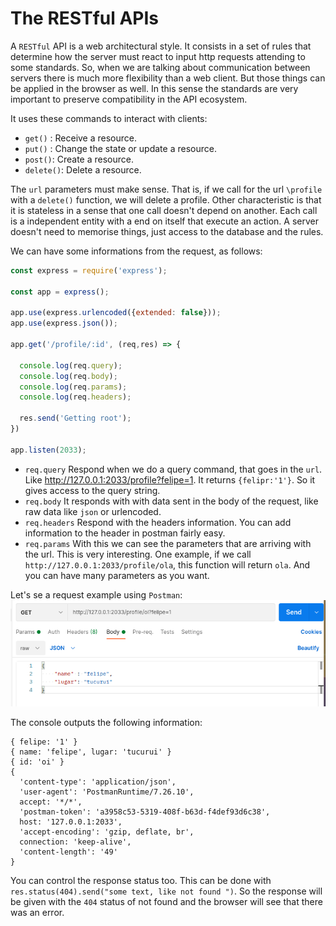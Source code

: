 # The RESTful APIs
A `RESTful` API is a web architectural style. It consists in a set of rules that determine how the server must react to input http requests attending to some standards. So, when we are talking about communication between servers there is much more flexibility than a web client. But those things can be applied in the browser as well. In this sense the standards are very important to preserve compatibility in the API ecosystem.

It uses these commands to interact with clients:
- `get()` : Receive a resource.
- `put()` : Change the state or update a resource.
- `post()`: Create a resource.
- `delete()`: Delete a resource.

The `url` parameters must make sense. That is, if we call for the url `\profile` with a `delete()` function, we will delete a profile. Other characteristic is that it is stateless in a sense that one call doesn't depend on another. Each call is a independent entity with a end on itself that execute an action. A server doesn't need to memorise things, just access to the database and the rules. 

We can have some informations from the request, as follows:

```javascript
const express = require('express');

const app = express();

app.use(express.urlencoded({extended: false}));
app.use(express.json());

app.get('/profile/:id', (req,res) => {

  console.log(req.query);
  console.log(req.body);
  console.log(req.params);
  console.log(req.headers);

  res.send('Getting root');
})

app.listen(2033);
```

- `req.query` Respond when we do a query command, that goes in the `url`. Like http://127.0.0.1:2033/profile?felipe=1. It returns `{felipr:'1'}`. So it gives access to the query string.
- `req.body` It responds with with data sent in the body of the request, like raw data like `json` or urlencoded.
- `req.headers` Respond with the headers information. You can add information to the header in postman fairly easy.
- `req.params` With this we can see the parameters that are arriving with the url. This is very interesting. One example, if we call `http://127.0.0.1:2033/profile/ola`, this function will return `ola`. And you can have many parameters as you want.

Let's se a request example using `Postman`:
![](./image_2.png)

The console outputs the following information:

```
{ felipe: '1' }
{ name: 'felipe', lugar: 'tucurui' }
{ id: 'oi' }
{
  'content-type': 'application/json',
  'user-agent': 'PostmanRuntime/7.26.10',
  accept: '*/*',
  'postman-token': 'a3958c53-5319-408f-b63d-f4def93d6c38',
  host: '127.0.0.1:2033',
  'accept-encoding': 'gzip, deflate, br',
  connection: 'keep-alive',
  'content-length': '49'
}
```
You can control the response status too. This can be done with `res.status(404).send("some text, like not found ")`. So the response will be given with the `404` status of not found and the browser will see that there was an error.

